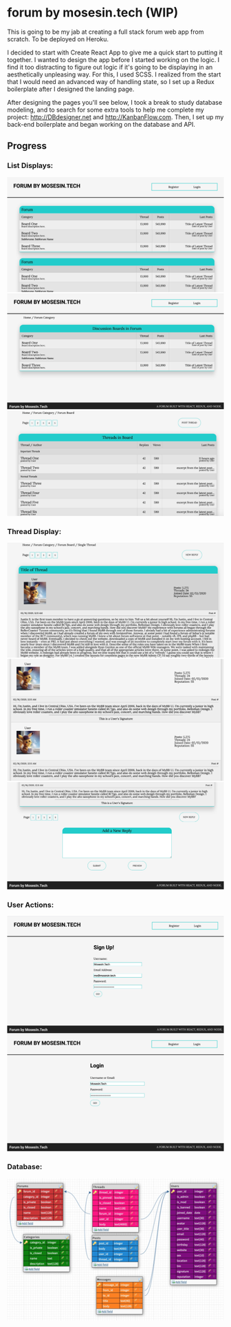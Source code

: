 # forum by mosesin.tech (WIP)
This is going to be my jab at creating a full stack forum web app from scratch.
To be deployed on Heroku.

I decided to start with Create React App to give me a quick start to putting it together. I wanted to design the app before I started working on the logic. I find it too distracting to figure out logic if it's going to be displaying in an aesthetically unpleasing way. For this, I used SCSS. I realized from the start that I would need an advanced way of handling state, so I set up a Redux boilerplate after I designed the landing page.

After designing the pages you'll see below, I took a break to study database modeling, and to search for some extra tools to help me complete my project: http://DBdesigner.net and http://KanbanFlow.com. Then, I set up my back-end boilerplate and began working on the database and API.

## Progress

### List Displays:
![alt text](./images/lists/landing-page.jpeg "Landing Page Category List Display")
![alt text](./images/lists/forum-display.jpeg "Forum List Display")
![alt text](./images/lists/threadlist-display.jpeg "Thread List Display")

### Thread Display:
![alt text](./images/thread/thread-display.jpeg "Thread Display")
![alt text](./images/thread/thread-display-posts.jpeg "Thread Display with Posts")
![alt text](./images/thread/thread-display-reply-form.jpeg "Thread Display with Reply Form")

### User Actions:
![alt text](./images/actions/register-form.jpeg "User Register Form")
![alt text](./images/actions/login-form.jpeg "User Login Form")

### Database:
![alt text](./images/database/database-model.jpeg "Database Model")